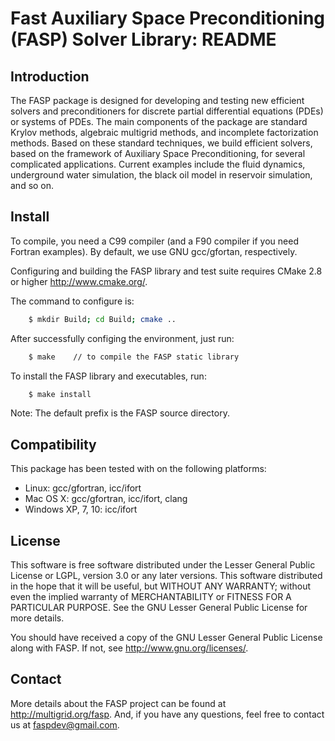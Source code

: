 # Fast Auxiliary Space Preconditioning (FASP) Solver Library: README

## Introduction
The FASP package is designed for developing and testing new efficient solvers 
and preconditioners for discrete partial differential equations (PDEs) or 
systems of PDEs. The main components of the package are standard Krylov methods, 
algebraic multigrid methods, and incomplete factorization methods. Based on 
these standard techniques, we build efficient solvers, based on the framework 
of Auxiliary Space Preconditioning, for several complicated applications. 
Current examples include the fluid dynamics, underground water simulation, 
the black oil model in reservoir simulation, and so on. 

## Install
To compile, you need a C99 compiler (and a F90 compiler if you need Fortran 
examples). By default, we use GNU gcc/gfortan, respectively.

Configuring and building the FASP library and test suite requires CMake 2.8 or
higher <http://www.cmake.org/>.

The command to configure is:

``` bash
    $ mkdir Build; cd Build; cmake .. 
```

After successfully configing the environment, just run:

``` bash
    $ make    // to compile the FASP static library
```

To install the FASP library and executables, run:

``` bash
    $ make install
```

Note: The default prefix is the FASP source directory.

## Compatibility
This package has been tested with on the following platforms: 

- Linux: gcc/gfortran, icc/ifort
- Mac OS X: gcc/gfortran, icc/ifort, clang
- Windows XP, 7, 10: icc/ifort

## License
This software is free software distributed under the Lesser General Public 
License or LGPL, version 3.0 or any later versions. This software distributed 
in the hope that it will be useful, but WITHOUT ANY WARRANTY; without even 
the implied warranty of MERCHANTABILITY or FITNESS FOR A PARTICULAR PURPOSE. 
See the GNU Lesser General Public License for more details.

You should have received a copy of the GNU Lesser General Public License 
along with FASP. If not, see <http://www.gnu.org/licenses/>.

## Contact
More details about the FASP project can be found at <http://multigrid.org/fasp>.
And, if you have any questions, feel free to contact us at faspdev@gmail.com.
